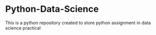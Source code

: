 # Python-Data-Science
This is a python repository created to store python assignment in data science practical
